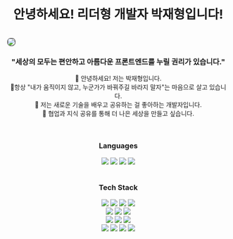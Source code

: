 <h1 align="center">안녕하세요! 리더형 개발자 박재형입니다!</h1>
<br/>
<img src="https://github.com/user-attachments/assets/06c83a8d-74d2-4b20-ad79-ffcd9fe974ed" style="border: 1px solid ;
border-radius: 7px;">
<h3 align="center">"세상의 모두는 편안하고 아름다운 프론트엔드를 누릴 권리가 있습니다."</h3>
<p align="center">
👋 안녕하세요! 저는 박재형입니다.<br/>
🤺항상 "내가 움직이지 않고, 누군가가 바꿔주길 바라지 말자"는 마음으로 살고 있습니다.<br/>
🏫 저는 새로운 기술을 배우고 공유하는 걸 좋아하는 개발자입니다.<br/>
🤝 협업과 지식 공유를 통해 더 나은 세상을 만들고 싶습니다.<br/>
</p>
<br/>

<h3 align="center">Languages</h3>
<div align= "center">
    <img src="https://img.shields.io/badge/java-%23ED8B00.svg?style=for-the-badge&logo=openjdk&logoColor=white">
    <img src="https://img.shields.io/badge/Javascript-F7DF1E?style=for-the-badge&logo=Javascript&logoColor=white">
    <img src="https://img.shields.io/badge/typescript-%23007ACC.svg?style=for-the-badge&logo=typescript&logoColor=white">
    <img src="https://img.shields.io/badge/Python-3776AB?style=for-the-badge&logo=Python&logoColor=white">
</div>
<br/>
<div style="margin: 0 auto; text-align: center;" align= "center"> 
    <h3 align="center">Tech Stack</h3>
    <img src="https://img.shields.io/badge/HTML5-E34F26?style=for-the-badge&logo=HTML5&logoColor=white">
    <img src="https://img.shields.io/badge/CSS3-1572B6?style=for-the-badge&logo=CSS3&logoColor=white">
    <img src="https://img.shields.io/badge/React-61DAFB?style=for-the-badge&logo=React&logoColor=white">
    <img src="https://img.shields.io/badge/Next.js-000000?style=for-the-badge&logo=Next.js&logoColor=white">
    <br/>
    <img src="https://img.shields.io/badge/React Query-FF4154?style=for-the-badge&logo=React Query&logoColor=white">
    <img src="https://img.shields.io/badge/Redux-764ABC?style=for-the-badge&logo=Redux&logoColor=white">
    <img src="https://img.shields.io/badge/Recoil-0179f3?style=for-the-badge&logo=Recoil&logoColor=white">
    <br/>
    <img src="https://img.shields.io/badge/Tailwind CSS-06B6D4?style=for-the-badge&logo=Tailwind CSS&logoColor=white">
    <img src="https://img.shields.io/badge/Bootstrap-7952B3?style=for-the-badge&logo=Bootstrap&logoColor=white">
    <img src="https://img.shields.io/badge/Sass-CC6699?style=for-the-badge&logo=Sass&logoColor=white">
    <br/>
    <img src="https://img.shields.io/badge/Vercel-000000?style=for-the-badge&logo=Vercel&logoColor=white">
    <img src="https://img.shields.io/badge/Figma-F24E1E?style=for-the-badge&logo=Figma&logoColor=white">
    <img src="https://img.shields.io/badge/jira-%230A0FFF.svg?style=for-the-badge&logo=jira&logoColor=white">
    <img src="https://img.shields.io/badge/Notion-000000?style=for-the-badge&logo=Notion&logoColor=white">
</div>
